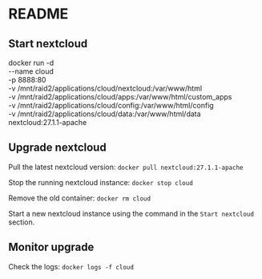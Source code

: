 # README #

## Start nextcloud
docker run -d \
    --name cloud \
    -p 8888:80 \
    -v /mnt/raid2/applications/cloud/nextcloud:/var/www/html \
    -v /mnt/raid2/applications/cloud/apps:/var/www/html/custom_apps \
    -v /mnt/raid2/applications/cloud/config:/var/www/html/config \
    -v /mnt/raid2/applications/cloud/data:/var/www/html/data \
    nextcloud:27.1.1-apache

## Upgrade nextcloud

Pull the latest nextcloud version:
`docker pull nextcloud:27.1.1-apache`

Stop the running nextcloud instance:
`docker stop cloud`

Remove the old container:
`docker rm cloud`

Start a new nextcloud instance using the command in the `Start nextcloud` section.

## Monitor upgrade

Check the logs:
`docker logs -f cloud`
